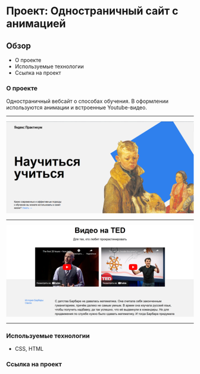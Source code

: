 # Проект: Одностраничный сайт с анимацией

## Обзор
* О проекте
* Используемые технологии
* Ссылка на проект


### О проекте


Одностраничный вебсайт о способах обучения. В оформлении используются анимации и встроенные Youtube-видео.

---

![Первый блок](/images/screenshots/first-block.png?raw=true)

-----


![Видео](/images/screenshots/videos.png?raw=true)

-----

### Используемые технологии
* CSS, HTML

### Ссылка на проект
